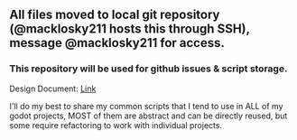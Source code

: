 ## All files moved to local git repository (@macklosky211 hosts this through SSH), message @macklosky211 for access.

### This repository will be used for github issues & script storage.

Design Document: [Link](https://docs.google.com/document/d/1mqp_0QdfwBy1n5C1GxqcNM_yZQvqNP83QNQZKF1cN_s/edit?usp=sharing)

I'll do my best to share my common scripts that I tend to use in ALL of my godot projects, MOST of them are abstract and can be directly reused, but some require refactoring to work with individual projects.